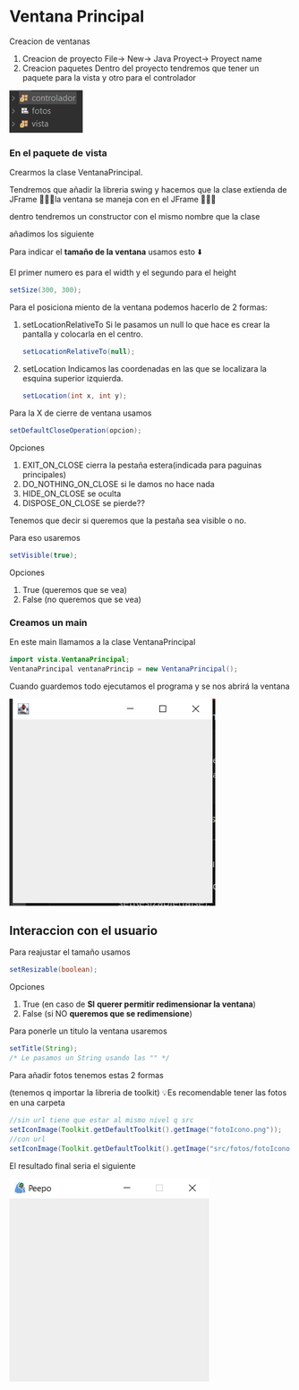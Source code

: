 # Ventana Principal

Creacion de ventanas

1. Creacion de proyecto
File-> New-> Java Proyect-> Proyect name
2. Creacion paquetes
Dentro del proyecto tendremos que tener un paquete para la vista y otro para el controlador

![Untitled](fotosReadme/Untitled.png)

### En el paquete de vista

Crearmos la clase VentanaPrincipal.

Tendremos que añadir la libreria swing y hacemos que la clase extienda de JFrame
👀👀👀la ventana se maneja con en el JFrame 👀👀👀

dentro tendremos un constructor con el mismo nombre que la clase

añadimos los siguiente

Para indicar el **tamaño de la ventana** usamos esto ⬇️

El primer numero es para el width y el segundo para el height

```java
setSize(300, 300);
```

Para el posiciona miento de la ventana podemos hacerlo de 2 formas:

1. setLocationRelativeTo
   Si le pasamos un null lo que hace es crear la pantalla y colocarla en el centro.
    
    ```java
    setLocationRelativeTo(null);
    ```
    
2. setLocation  Indicamos las coordenadas en las que se localizara la esquina superior izquierda.
    
    ```java
    setLocation(int x, int y);
    ```
    

Para la X de cierre de ventana usamos

```java
setDefaultCloseOperation(opcion);
```

Opciones

1. EXIT_ON_CLOSE 
cierra la pestaña estera(indicada para paguinas principales)
2. DO_NOTHING_ON_CLOSE
 si le damos no hace nada
3. HIDE_ON_CLOSE
 se oculta
4. DISPOSE_ON_CLOSE
 se pierde??

Tenemos que decir si queremos que la pestaña sea visible o no.

Para eso usaremos

```java
setVisible(true);
```

Opciones

1. True (queremos que se vea)
2. False (no queremos que se vea)

### Creamos un main

En este main llamamos a la clase VentanaPrincipal

```java
import vista.VentanaPrincipal;
VentanaPrincipal ventanaPrincip = new VentanaPrincipal();
```

Cuando guardemos todo ejecutamos el programa y se nos abrirá la ventana

![Untitled](fotosReadme/Untitled%201.png)

## Interaccion con el usuario

Para reajustar el tamaño usamos

```java
setResizable(boolean);
```

Opciones

1. True (en caso de **SI** **querer permitir redimensionar la ventana**)
2. False (si NO **queremos que se redimensione**)

Para ponerle un titulo la ventana usaremos

```java
setTitle(String);
/* Le pasamos un String usando las "" */
```

Para añadir fotos tenemos estas 2 formas

(tenemos q importar la libreria de toolkit)
💡Es recomendable tener las fotos en una carpeta

```java
//sin url tiene que estar al mismo nivel q src
setIconImage(Toolkit.getDefaultToolkit().getImage("fotoIcono.png"));
//con url
setIconImage(Toolkit.getDefaultToolkit().getImage("src/fotos/fotoIcono.png"));
```

El resultado final seria el siguiente

![Untitled](fotosReadme/Untitled%202.png)